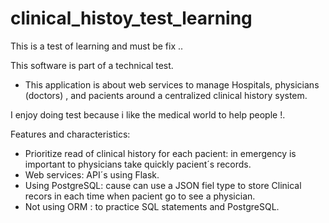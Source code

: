 # clinical_histoy_test_learning
This is a test of learning and must be fix ..

This software is part of a technical test. 

- This application is about web services to manage Hospitals, physicians (doctors) , and pacients around a centralized clinical history system.
 
I enjoy doing test because i like the medical world to help people !.

Features and characteristics:
- Prioritize read of clinical history for each pacient: in emergency is important to physicians take quickly pacient´s records.
- Web services: API´s using Flask.
- Using PostgreSQL: cause can use a JSON fiel type to store Clinical recors in each time when pacient go to see a physician. 
- Not using ORM : to practice SQL statements and PostgreSQL.


